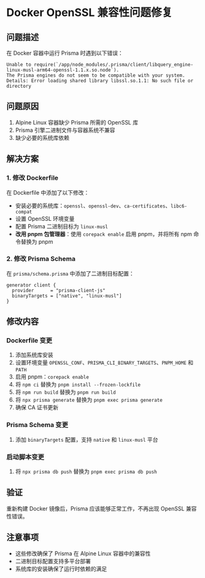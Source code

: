 # Docker OpenSSL 兼容性问题修复

## 问题描述

在 Docker 容器中运行 Prisma 时遇到以下错误：

```
Unable to require(`/app/node_modules/.prisma/client/libquery_engine-linux-musl-arm64-openssl-1.1.x.so.node`).
The Prisma engines do not seem to be compatible with your system.
Details: Error loading shared library libssl.so.1.1: No such file or directory
```

## 问题原因

1. Alpine Linux 容器缺少 Prisma 所需的 OpenSSL 库
2. Prisma 引擎二进制文件与容器系统不兼容
3. 缺少必要的系统库依赖

## 解决方案

### 1. 修改 Dockerfile

在 Dockerfile 中添加了以下修改：

- 安装必要的系统库：`openssl`、`openssl-dev`、`ca-certificates`、`libc6-compat`
- 设置 OpenSSL 环境变量
- 配置 Prisma 二进制目标为 `linux-musl`
- **改用 pnpm 包管理器**：使用 `corepack enable` 启用 pnpm，并将所有 npm 命令替换为 pnpm

### 2. 修改 Prisma Schema

在 `prisma/schema.prisma` 中添加了二进制目标配置：

```prisma
generator client {
  provider      = "prisma-client-js"
  binaryTargets = ["native", "linux-musl"]
}
```

## 修改内容

### Dockerfile 变更

1. 添加系统库安装
2. 设置环境变量 `OPENSSL_CONF`、`PRISMA_CLI_BINARY_TARGETS`、`PNPM_HOME` 和 `PATH`
3. 启用 pnpm：`corepack enable`
4. 将 `npm ci` 替换为 `pnpm install --frozen-lockfile`
5. 将 `npm run build` 替换为 `pnpm run build`
6. 将 `npx prisma generate` 替换为 `pnpm exec prisma generate`
7. 确保 CA 证书更新

### Prisma Schema 变更

1. 添加 `binaryTargets` 配置，支持 `native` 和 `linux-musl` 平台

### 启动脚本变更

1. 将 `npx prisma db push` 替换为 `pnpm exec prisma db push`

## 验证

重新构建 Docker 镜像后，Prisma 应该能够正常工作，不再出现 OpenSSL 兼容性错误。

## 注意事项

- 这些修改确保了 Prisma 在 Alpine Linux 容器中的兼容性
- 二进制目标配置支持多平台部署
- 系统库的安装确保了运行时依赖的满足